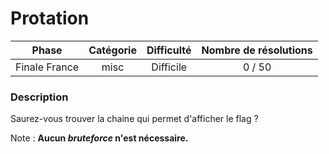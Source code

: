 # Protation

| Phase          | Catégorie  |  Difficulté   | Nombre de résolutions |
|:--------------:|:----------:|:-------------:|:---------------------:|
| Finale France  | misc       |    Difficile  |                0 / 50 |

### Description

Saurez-vous trouver la chaine qui permet d'afficher le flag ?

Note : **Aucun *bruteforce* n'est nécessaire.**

